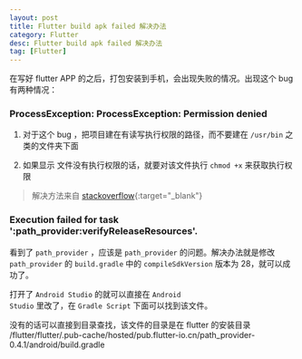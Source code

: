 ```yaml
---
layout: post
title: Flutter build apk failed 解决办法
category: Flutter
desc: Flutter build apk failed 解决办法
tag: [Flutter]
---
```


在写好 flutter APP 的之后，打包安装到手机，会出现失败的情况。出现这个 bug 有两种情况：

### ProcessException: ProcessException: Permission denied

1. 对于这个 bug ，把项目建在有读写执行权限的路径，而不要建在 <code>/usr/bin</code> 之类的文件夹下面

2. 如果显示 <gradlew> 文件没有执行权限的话，就要对该文件执行 <code>chmod +x</code> 来获取执行权限

> 解决方法来自 [stackoverflow](https://stackoverflow.com/search?q=ProcessException%3A+ProcessException%3A+Permission+denied){:target="_blank"}

### Execution failed for task ':path_provider:verifyReleaseResources'.

看到了 <code>path_provider</code> ，应该是 <code>path_provider</code> 的问题。解决办法就是修改 <code>path_provider</code> 的 <code>build.gradle</code> 中的 <code>compileSdkVersion</code> 版本为 28，就可以成功了。

打开了 <code>Android Studio</code> 的就可以直接在 <code>Android Studio</code> 里改了，在  <code>Gradle Script</code> 下面可以找到该文件。

没有的话可以直接到目录查找，该文件的目录是在 flutter 的安装目录 /flutter/flutter/.pub-cache/hosted/pub.flutter-io.cn/path_provider-0.4.1/android/build.gradle